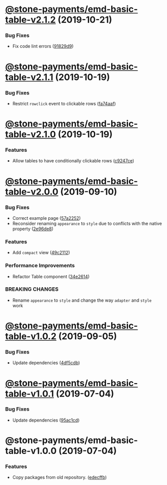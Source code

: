 # [@stone-payments/emd-basic-table-v2.1.2](https://github.com/stone-payments/emerald-web-framework/compare/@stone-payments/emd-basic-table-v2.1.1...@stone-payments/emd-basic-table-v2.1.2) (2019-10-21)


### Bug Fixes

* Fix code lint errors ([91829d9](https://github.com/stone-payments/emerald-web-framework/commit/91829d9))

# [@stone-payments/emd-basic-table-v2.1.1](https://github.com/stone-payments/emerald-web-framework/compare/@stone-payments/emd-basic-table-v2.1.0...@stone-payments/emd-basic-table-v2.1.1) (2019-10-19)


### Bug Fixes

* Restrict `rowclick` event to clickable rows ([fa74aaf](https://github.com/stone-payments/emerald-web-framework/commit/fa74aaf))

# [@stone-payments/emd-basic-table-v2.1.0](https://github.com/stone-payments/emerald-web-framework/compare/@stone-payments/emd-basic-table-v2.0.0...@stone-payments/emd-basic-table-v2.1.0) (2019-10-19)


### Features

* Allow tables to have conditionally clickable rows ([c9247ce](https://github.com/stone-payments/emerald-web-framework/commit/c9247ce))

# [@stone-payments/emd-basic-table-v2.0.0](https://github.com/stone-payments/emerald-web-framework/compare/@stone-payments/emd-basic-table-v1.0.2...@stone-payments/emd-basic-table-v2.0.0) (2019-09-10)


### Bug Fixes

* Correct example page ([57a2252](https://github.com/stone-payments/emerald-web-framework/commit/57a2252))
* Reconsider renaming `appearance` to `style` due to conflicts with the native property ([2e96de8](https://github.com/stone-payments/emerald-web-framework/commit/2e96de8))


### Features

* Add `compact` view ([49c2112](https://github.com/stone-payments/emerald-web-framework/commit/49c2112))


### Performance Improvements

* Refactor Table component ([34e2614](https://github.com/stone-payments/emerald-web-framework/commit/34e2614))


### BREAKING CHANGES

* Rename `appearance` to `style` and change the way `adapter` and `style` work

# [@stone-payments/emd-basic-table-v1.0.2](https://github.com/stone-payments/emerald-web-framework/compare/@stone-payments/emd-basic-table-v1.0.1...@stone-payments/emd-basic-table-v1.0.2) (2019-09-05)


### Bug Fixes

* Update dependencies ([4df5cdb](https://github.com/stone-payments/emerald-web-framework/commit/4df5cdb))

# [@stone-payments/emd-basic-table-v1.0.1](https://github.com/stone-payments/emerald-web-framework/compare/@stone-payments/emd-basic-table-v1.0.0...@stone-payments/emd-basic-table-v1.0.1) (2019-07-04)


### Bug Fixes

* Update dependencies ([95ac1cd](https://github.com/stone-payments/emerald-web-framework/commit/95ac1cd))

# @stone-payments/emd-basic-table-v1.0.0 (2019-07-04)


### Features

* Copy packages from old repository. ([edecffb](https://github.com/stone-payments/emerald-web-framework/commit/edecffb))
